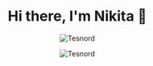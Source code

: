 <h1 align="center">Hi there, I'm Nikita 👋</h1>

<p align="center"><img src="https://github-readme-stats.vercel.app/api/top-langs?username=Tesnord&layout=compact&langs_count=10" alt="Tesnord" /></p>

<p align="center"><img src="https://github-readme-stats.vercel.app/api?username=Tesnord&show_icons=true&count_private=true&theme=vue" alt="Tesnord" /></p>
